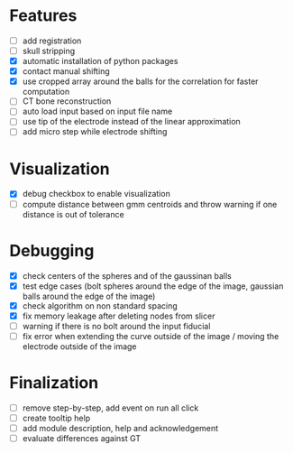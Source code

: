 # Features
- [ ] add registration
- [ ] skull stripping
- [x] automatic installation of python packages
- [X] contact manual shifting
- [x] use cropped array around the balls for the correlation for faster computation
- [ ] CT bone reconstruction
- [ ] auto load input based on input file name
- [ ] use tip of the electrode instead of the linear approximation
- [ ] add micro step while electrode shifting

# Visualization
- [x] debug checkbox to enable visualization
- [ ] compute distance between gmm centroids and throw warning if one distance is out of tolerance

# Debugging
- [x] check centers of the spheres and of the gaussinan balls
- [x] test edge cases (bolt spheres around the edge of the image, gaussian balls around the edge of the image)
- [x] check algorithm on non standard spacing
- [x] fix memory leakage after deleting nodes from slicer
- [ ] warning if there is no bolt around the input fiducial
- [ ] fix error when extending the curve outside of the image / moving the electrode outside of the image

# Finalization
- [ ] remove step-by-step, add event on run all click
- [ ] create tooltip help
- [ ] add module description, help and acknowledgement
- [ ] evaluate differences against GT